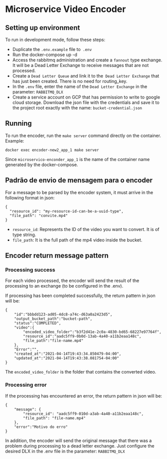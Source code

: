 # Microservice Video Encoder

## Setting up environment

To run in development mode, follow these steps:

* Duplicate the `.env.example` file to` .env`
* Run the docker-compose up -d
* Access the rabbitmq administration and create a `fannout` type exchange. It will be a Dead Letter Exchange to receive messages that are not processed.
* Create a `Dead Letter Queue` and link it to the` Dead Letter Exchange` that has just been created. There is no need for routing_key.
* In the `.env` file, enter the name of the `Dead Letter Exchange` in the parameter: `RABBITMQ_DLX`
* Create a service account on GCP that has permission to write to google cloud storage. Download the json file with the credentials and save it to the project root exactly with the name: `bucket-credential.json`

## Running

To run the encoder, run the `make server` command directly on the container. Example:

```
docker exec encoder-new2_app_1 make server
```

Since `microservico-enconder_app_1` is the name of the container name generated by the docker-compose.

## Padrão de envio de mensagem para o encoder

For a message to be parsed by the encoder system, it must arrive in the following format in json:

```
{
  "resource_id": "my-resource-id-can-be-a-uuid-type",
  "file_path": "convite.mp4"
}
```

* `resource_id`: Represents the ID of the video you want to convert. It is of type string.
* `file_path`: It is the full path of the mp4 video inside the bucket.

## Encoder return message pattern

### Processing success

For each video processed, the encoder will send the result of the processing to an exchange (to be configured in the .env).

If processing has been completed successfully, the return pattern in json will be:

```
{
    "id":"bbbdd123-ad05-4dc8-a74c-d63a0a2423d5",
    "output_bucket_path":"bucket-path",
    "status":"COMPLETED",
    "video":{
        "encoded_video_folder":"b3f2d41e-2c0a-4830-bd65-68227e97764f",
        "resource_id":"aadc5ff9-0b0d-13ab-4a40-a11b2eaa148c",
        "file_path":"file-name.mp4"
    },
    "Error":"",
    "created_at":"2021-04-14T19:43:34.850479-04:00",
    "updated_at":"2021-04-14T19:43:38.081754-04:00"
}
```

The `encoded_video_folder` is the folder that contains the converted video.

### Processing error

If the processing has encountered an error, the return pattern in json will be:

```
{
    "message": {
        "resource_id": "aadc5ff9-010d-a3ab-4a40-a11b2eaa148c",
        "file_path": "file-name.mp4"
    },
    "error":"Motivo do erro"
}
```

In addition, the encoder will send the original message that there was a problem during processing to a dead letter exchange.
Just configure the desired DLX in the .env file in the parameter: `RABBITMQ_DLX`
